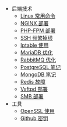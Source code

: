 <!-- * 前端技术
    * [H5 WebApi](pages/front/webapi)
    * [ES6 常用技巧](pages/front/es6)
    * [Angular 开发记录](pages/front/angular)
    * [RxJS 笔记汇总](pages/front/rxjs)
    * [Ionic 开发记录](pages/front/ionic)
    * [Cordova 自定义插件](pages/front/cordova_plugin)
    * [PouchDB 笔记汇总](pages/front/pouchdb)
    * [Electron 笔记汇总](pages/front/electron)
    * [Service Work](pages/front/service_work) -->
* 后端技术
    * [Linux 常用命令](pages/op/linux)
    * [NGINX 部署](pages/op/nginx_install)
    * [PHP-FPM 部署](pages/op/php-fpm_install)
    * [SSH 频繁掉线](pages/op/ssh_disconnect)
    * [Iptable 使用](pages/op/iptable)
    * [MariaDB 优化](pages/db/mariadb)
    * [RabbitMQ 优化](pages/service/rabbitmq)
    * [PostgreSQL 笔记](pages/db/pgsql_ext)
    * [MongoDB 笔记](pages/db/mongodb)
    * [Redis 故障](pages/op/redis_rdb)
    <!-- * [CouchDB 部署](pages/db/couchdb) -->
    * [Vsftpd 部署](pages/op/vsftp)
    * [SMB 部署](pages/op/smb)
* 工具
    * [OpenSSL 使用](pages/other/openssl)
    * [Github 密钥](pages/other/git_ssh)

